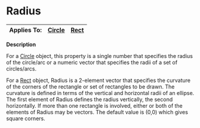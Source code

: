




<h1 class="heading"><span class="name">Radius</span></h1>

| Applies To: | [Circle](./circle.md) | [Rect](./rect.md) |
| --- | --- | ---  |


**Description**


For a [Circle](./circle.md) object, this property is a single number that specifies the radius of the circle/arc or a numeric vector that specifies the radii of a set of circles/arcs.


For a [Rect](./rect.md) object, Radius is a 2-element vector that specifies the curvature of the corners of the rectangle or set of rectangles to be drawn. The curvature is defined in terms of the vertical and horizontal radii of an ellipse. The first element of Radius defines the radius vertically, the second horizontally. If more than one rectangle is involved, either or both of the elements of Radius may be vectors. The default value is (0,0) which gives square corners.



